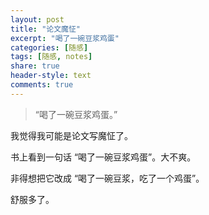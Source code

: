 ```yaml
---
layout: post
title: "论文魔怔"
excerpt: "喝了一碗豆浆鸡蛋"
categories: [随感]
tags: [随感, notes]
share: true
header-style: text
comments: true
---
```


> “喝了一碗豆浆鸡蛋。”

我觉得我可能是论文写魔怔了。

书上看到一句话 “喝了一碗豆浆鸡蛋”。大不爽。

非得想把它改成 “喝了一碗豆浆，吃了一个鸡蛋”。

舒服多了。

